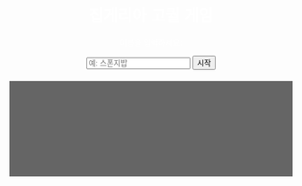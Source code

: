 <!DOCTYPE html>
<html lang="ko">
<head>
  <meta charset="UTF-8">
  <title>집게리아 고퀄 웹게임</title>
  <style>
    body {
      background-image: url('https://i.imgur.com/oU5FbdA.jpg');
      background-size: cover;
      background-attachment: fixed;
      font-family: 'Arial', sans-serif;
      color: #fff;
      text-align: center;
      padding: 20px;
    }
    #main-menu button, #game-section button {
      padding: 10px 20px;
      margin: 5px;
      font-size: 16px;
      background-color: #ffcc00;
      border: none;
      cursor: pointer;
    }
    #log {
      background: rgba(0,0,0,0.6);
      height: 150px;
      overflow-y: auto;
      margin-top: 20px;
      padding: 10px;
    }
    #admin-panel {
      background: rgba(0,0,0,0.4);
      padding: 10px;
      display: none;
      margin-top: 10px;
    }
  </style>
</head>
<body>
  <h1>집게리아 고퀄 게임</h1>

  <div id="name-section">
    <p>이름을 입력하세요:</p>
    <input id="player-name" placeholder="예: 스폰지밥" />
    <button onclick="startGame()">시작</button>
  </div>

  <div id="main-menu" style="display:none;">
    <h2 id="welcome-msg"></h2>
    <button onclick="startBurgerGame()">햄버거 조합</button>
    <button onclick="startInvasionGame()">플랑크톤 침공</button>
    <button onclick="openMenuShop()">오늘의 메뉴</button>
    <button onclick="showFavorites()">단골 손님</button>
    <button onclick="showGags()">개그 코너</button>
    <button onclick="claimAttendance()">출석 보상</button>
    <button onclick="checkAchievements()">업적 확인</button>
    <button onclick="openEnhance()">강화</button>
    <button onclick="openIdle()">잠수 채널</button>
    <button onclick="toggleAdmin()">관리자</button>
  </div>

  <div id="game-section" style="display:none;"></div>

  <div id="log"></div>

  <div id="admin-panel">
    <h3>관리자 패널</h3>
    <input id="admin-user" placeholder="유저 이름" />
    <input id="admin-coins" placeholder="코인 수" type="number" />
    <button onclick="giveCoins()">코인 지급</button>
  </div>

  <script>
    let playerName = "";
    let coins = 0;
    let burgerCombo = [];
    let attendanceClaimed = false;
    let planktonHP = 5;

    let character = {
      level: 0,
      attack: 10,
      defense: 5,
      stones: 0
    };

    const gags = [
      "문을 밀어야 하는데 당겼어요!",
      "오늘도 해파리에 쏘였어요!",
      "스폰지밥이 버거에 치약을 넣었대요!",
      "징징이는 오늘도 불평 중!",
    ];

    function startGame() {
      const input = document.getElementById("player-name").value.trim();
      if (input === '') return alert("이름을 입력하세요!");
      playerName = input;
      document.getElementById("name-section").style.display = "none";
      document.getElementById("main-menu").style.display = "block";
      document.getElementById("welcome-msg").innerText = `어서오세요, ${playerName}님!`;
      log(`${playerName}님이 입장했습니다.`);
    }

    function log(msg) {
      const logDiv = document.getElementById("log");
      const p = document.createElement("p");
      p.innerText = msg;
      logDiv.appendChild(p);
      logDiv.scrollTop = logDiv.scrollHeight;
    }

    function toggleAdmin() {
      const password = prompt("관리자 비밀번호를 입력하세요:");
      if (password === "komq3244") {
        document.getElementById("admin-panel").style.display = "block";
        log("관리자 패널 열림");
      } else {
        alert("비밀번호가 틀렸습니다.");
      }
    }

    function giveCoins() {
      const user = document.getElementById("admin-user").value.trim();
      const amount = parseInt(document.getElementById("admin-coins").value);
      if (!user || isNaN(amount)) return alert("입력 오류");
      coins += amount;
      log(`${user}에게 ${amount} 코인을 지급했습니다. 현재 보유: ${coins}`);
    }

    const ingredients = ["빵", "고기", "치즈", "야채", "소스"];
    function startBurgerGame() {
      document.getElementById("game-section").style.display = "block";
      document.getElementById("game-section").innerHTML = `<h2>햄버거 조합 게임</h2>
        <p>정해진 순서대로 재료를 클릭하세요! 시간 제한: <span id="burger-timer">10</span>초</p>
        <div id="ingredients"></div>`;
      burgerCombo = [...ingredients];
      const ingDiv = document.getElementById("ingredients");
      ingredients.forEach(ing => {
        const btn = document.createElement("button");
        btn.innerText = ing;
        btn.onclick = () => checkBurger(ing);
        ingDiv.appendChild(btn);
      });
      let timeLeft = 10;
      const timer = setInterval(() => {
        document.getElementById("burger-timer").innerText = timeLeft;
        if (timeLeft-- <= 0) {
          clearInterval(timer);
          log("시간 초과! 실패!");
          document.getElementById("game-section").style.display = "none";
        }
      }, 1000);
    }

    function checkBurger(ing) {
      if (ing === burgerCombo[0]) {
        burgerCombo.shift();
        log(`재료 ${ing} 선택`);
        if (burgerCombo.length === 0) {
          log("햄버거 완성! 보상: 3 코인");
          coins += 3;
          document.getElementById("game-section").style.display = "none";
        }
      } else {
        log(`틀린 재료! 실패`);
        document.getElementById("game-section").style.display = "none";
      }
    }

    function startInvasionGame() {
      document.getElementById("game-section").style.display = "block";
      document.getElementById("game-section").innerHTML = `<h2>플랑크톤 침공</h2>
        <p>플랑크톤의 체력: <span id="plankton-hp">5</span></p>
        <button onclick="attackPlankton()">공격!</button>`;
      planktonHP = 5;
      planktonAttackPattern();
    }

    function attackPlankton() {
      planktonHP--;
      document.getElementById("plankton-hp").innerText = planktonHP;
      log("플랑크톤을 공격했습니다!");
      if (planktonHP <= 0) {
        log("플랑크톤 처치! 보상: 5 코인");
        coins += 5;
        document.getElementById("game-section").style.display = "none";
      }
    }

    function planktonAttackPattern() {
      const interval = setInterval(() => {
        if (planktonHP <= 0) return clearInterval(interval);
        if (Math.random() < 0.4) {
          log("플랑크톤이 반격했다! 코인 -1");
          coins = Math.max(0, coins - 1);
        }
      }, 2000);
    }

    function openMenuShop() {
      const items = ["강화석", "황금버거", "스페셜 세트"];
      const prices = [5, 10, 15];
      let html = "<h2>오늘의 메뉴</h2>";
      items.forEach((item, i) => {
        html += `<p>${item} - ${prices[i]} 코인 <button onclick="buyItem(${prices[i]}, '${item}')">구매</button></p>`;
      });
      document.getElementById("game-section").innerHTML = html;
      document.getElementById("game-section").style.display = "block";
    }

    function buyItem(price, item) {
      if (coins >= price) {
        coins -= price;
        if (item === "강화석") character.stones += 1;
        log(`${item} 구매 성공!`);
      } else {
        log("코인이 부족합니다!");
      }
    }

    function showFavorites() {
      const guests = ["뚱이", "만수르", "펄", "해파리", "퍼프 선생님"];
      const guest = guests[Math.floor(Math.random() * guests.length)];
      log(`단골 손님 ${guest} 등장! 2 코인 보너스!`);
      coins += 2;
    }

    function showGags() {
      const gag = gags[Math.floor(Math.random() * gags.length)];
      log(`개그 코너: ${gag}`);
    }

    function claimAttendance() {
      if (attendanceClaimed) return alert("이미 출석했습니다!");
      log("출석 보상 획득! 5 코인");
      coins += 5;
      attendanceClaimed = true;
    }

    function checkAchievements() {
      let msg = "업적 확인:";
      if (coins >= 10) msg += "\n- 부자 손님!";
      if (attendanceClaimed) msg += "\n- 성실한 출석!";
      alert(msg);
    }

    function openEnhance() {
      document.getElementById("game-section").style.display = "block";
      document.getElementById("game-section").innerHTML = `
        <h2>강화 시스템</h2>
        <p>현재 강화 단계: +${character.level}</p>
        <p>공격력: ${character.attack} / 방어력: ${character.defense}</p>
        <p>보유 강화석: ${character.stones}</p>
        <button onclick="tryEnhance()">강화 시도</button>`;
    }

    function tryEnhance() {
      if (character.stones <= 0) return log("강화석이 없습니다!");
      character.stones--;
      const successRate = character.level < 50 ? 0.8 : 0.6;
      const resetRate = character.level >= 50 ? 0.2 : 0;
      const rand = Math.random();
      if (rand < successRate) {
        character.level++;
        character.attack += 2;
        character.defense += 1;
        log(`강화 성공! 현재 +${character.level}`);
      } else if (rand < successRate + resetRate) {
        character.level = 0;
        log("강화 실패! 단계 초기화됨!");
      } else {
        character.level = Math.max(0, character.level - 1);
        log("강화 실패! 1단계 하락!");
      }
      openEnhance();
    }

    function openIdle() {
      log("잠수 채널: 1분 후 자동 보상 지급 예정...");
      setTimeout(() => {
        coins += 1;
        log("잠수 보상: 1 코인 지급!");
      }, 60000);
    }
  </script>
</body>
</html>
